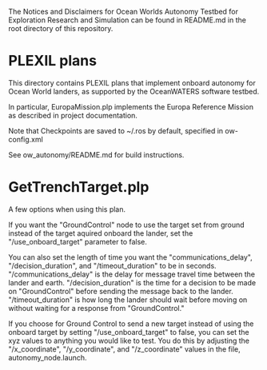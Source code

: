 The Notices and Disclaimers for Ocean Worlds Autonomy Testbed for Exploration
Research and Simulation can be found in README.md in the root directory of
this repository.

PLEXIL plans
============
This directory contains PLEXIL plans that implement onboard autonomy for Ocean
World landers, as supported by the OceanWATERS software testbed.

In particular, EuropaMission.plp implements the Europa Reference Mission as
described in project documentation.

Note that Checkpoints are saved to ~/.ros by default, specified in ow-config.xml

See ow_autonomy/README.md for build instructions.

GetTrenchTarget.plp
======================================
A few options when using this plan. 

If you want the "GroundControl" node to use the target set from ground instead of 
the target aquired  onboard the lander, set the "/use_onboard_target" parameter 
to false. 

You can also set the length of time you want the "communications_delay", 
"/decision_duration", and "/timeout_duration" to be in seconds. 
"/communications_delay" is the delay for message travel time between the lander and
earth. "/decision_duration" is the time for a decision to be made on "GroundControl" 
before sending the message back to the lander. "/timeout_duration" is how long the 
lander should wait before moving on without waiting for a response from "GroundControl." 

If you choose for Ground Control to send a new target instead of using the onboard 
target by setting "/use_onboard_target" to false, you can set the xyz values to 
anything you would like to test. You do this by adjusting the "/x_coordinate", 
"/y_coordinate", and "/z_coordinate" values in the file, autonomy_node.launch.
